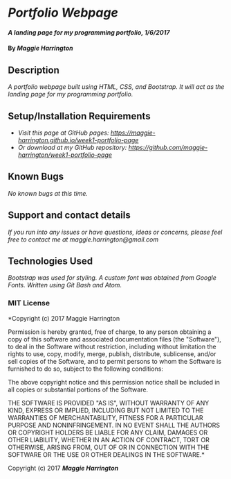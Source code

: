 # _Portfolio Webpage_

#### _A landing page for my programming portfolio, 1/6/2017_

#### By _**Maggie Harrington**_

## Description

_A portfolio webpage built using HTML, CSS, and Bootstrap. It will act as the landing page for my programming portfolio._

## Setup/Installation Requirements

* _Visit this page at GitHub pages: https://maggie-harrington.github.io/week1-portfolio-page_
* _Or download at my GitHub repository: https://github.com/maggie-harrington/week1-portfolio-page_

## Known Bugs

_No known bugs at this time._

## Support and contact details

_If you run into any issues or have questions, ideas or concerns, please feel free to contact me at maggie.harrington@gmail.com_

## Technologies Used

_Bootstrap was used for styling. A custom font was obtained from Google Fonts. Written using Git Bash and Atom._

### MIT License

*Copyright (c) 2017 Maggie Harrington

Permission is hereby granted, free of charge, to any person obtaining a copy
of this software and associated documentation files (the "Software"), to deal
in the Software without restriction, including without limitation the rights
to use, copy, modify, merge, publish, distribute, sublicense, and/or sell
copies of the Software, and to permit persons to whom the Software is
furnished to do so, subject to the following conditions:

The above copyright notice and this permission notice shall be included in all
copies or substantial portions of the Software.

THE SOFTWARE IS PROVIDED "AS IS", WITHOUT WARRANTY OF ANY KIND, EXPRESS OR
IMPLIED, INCLUDING BUT NOT LIMITED TO THE WARRANTIES OF MERCHANTABILITY,
FITNESS FOR A PARTICULAR PURPOSE AND NONINFRINGEMENT. IN NO EVENT SHALL THE
AUTHORS OR COPYRIGHT HOLDERS BE LIABLE FOR ANY CLAIM, DAMAGES OR OTHER
LIABILITY, WHETHER IN AN ACTION OF CONTRACT, TORT OR OTHERWISE, ARISING FROM,
OUT OF OR IN CONNECTION WITH THE SOFTWARE OR THE USE OR OTHER DEALINGS IN THE
SOFTWARE.*

Copyright (c) 2017 **_Maggie Harrington_**
